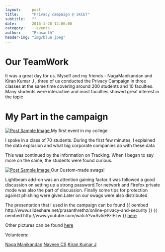 ```yaml
---
layout:     post
title:      "Privacy campaign @ SKCET"
subtitle:   ""
date:       2016-1-28 12:00:00
category:	  events
author:     "Prasanth"
header-img: "img/blue.jpeg"
---
```

<h1><b>Our TeamWork</b></h1>
<p>It was a great day for us. Myself and my friends - NagaManikandan and Kiran Kumar J , three of us conducted the Privacy Campaign in three classes at the same time covering around 200 students and 10 faculties. Many students were interactive and most faculties showed great interest in the topic</p>
<h1><b>My Part in the campaign</b></h1>
<a href="#">
    <img src="{{ site.baseurl }}/img/priv1.jpg" alt="Post Sample Image">
</a>
<span class="caption text-muted">My first event in my college</span>
<p>I spoke in a class of 70 students. During the first few minutes, I explained the data explosion and what big corporate companies do with these data</p>

<p>This was continued by the information on Tracking. When I began to say more on the same, the students were found curious.</p>

<a href="#">
    <img src="{{ site.baseurl }}/img/swags.jpg" alt="Post Sample Image">
</a>
<span class="caption text-muted">Our Custom-made swags! </span>

<p>Lightbeam add-on was an attention gaining factor.It was followed a good discussion on setting up a strong password.Tor network and Firefox private mode was also the part of discussion. Finally some tips for protection against phishing were given.Later on our swags were also distributed</p>

<p>The presentation that I used in the campaign can be found
{{ oembed http://www.slideshare.net/prasanthrethz/online-privacy-and-security }}
{{ oembed http://www.youtube.com/watch?v=Sv5iEK-IEzw  }}
<a href ="http://www.slideshare.net/prasanthrethz/online-privacy-and-security">here</a></p>

<p>Other pictures can be found <a href = "https://www.flickr.com/photos/138059213@N05/">here</a></P>

<p>Volunteers:</p>
<a href ="https://www.facebook.com/nagamanikandan.rv">Naga Manikandan</a>
<a href = "https://www.facebook.com/csnaveen">Naveen CS</a>
<a href = "https://www.facebook.com/profile.php?id=100008125869839&fref=ts">Kiran Kumar J</a>
